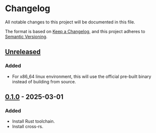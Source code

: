 # Changelog

All notable changes to this project will be documented in this file.

The format is based on [Keep a Changelog](https://keepachangelog.com/en/1.1.0/),
and this project adheres to [Semantic Versioning](https://semver.org/spec/v2.0.0.html).

## [Unreleased]

### Added

- For x86_64 linux environment, this will use the official pre-built binary instead of building from source.

## [0.1.0] - 2025-03-01

### Added

- Install Rust toolchain.
- Install cross-rs.

[unreleased]: https://github.com/DiscreteTom/setup-rust-cross/compare/v0.1.0...HEAD
[0.1.0]: https://github.com/DiscreteTom/setup-rust-cross/releases/tag/v0.1.0
